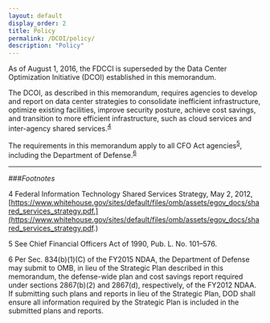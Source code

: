 ```yaml
---
layout: default
display_order: 2
title: Policy
permalink: /DCOI/policy/
description: "Policy"
--- 
```



As of August 1, 2016, the FDCCI is superseded by the Data Center Optimization Initiative (DCOI) established in this memorandum.

The DCOI, as described in this memorandum, requires agencies to develop and report on data center strategies to consolidate inefficient infrastructure, optimize existing facilities, improve security posture, achieve cost savings, and transition to more efficient infrastructure, such as cloud services and inter-agency shared services.<sup>[4](#myfootnote1)</sup>

The requirements in this memorandum apply to all CFO Act agencies<sup>[5](#myfootnote1)</sup>, including the Department of Defense.<sup>[6](#myfootnote1)</sup>
 
 ***
 
###*Footnotes*

<a name="myfootnote1">4</a> Federal Information Technology Shared Services Strategy, May 2, 2012, [https://www.whitehouse.gov/sites/default/files/omb/assets/egov_docs/shared_services_strategy.pdf.](https://www.whitehouse.gov/sites/default/files/omb/assets/egov_docs/shared_services_strategy.pdf.)

<a name="myfootnote1">5</a> See Chief Financial Officers Act of 1990, Pub. L. No. 101–576.

<a name="myfootnote1">6</a> Per Sec. 834(b)(1)(C) of the FY2015 NDAA, the Department of Defense may submit to OMB, in lieu of the Strategic Plan described in this memorandum, the defense-wide plan and cost savings report required under sections 2867(b)(2) and 2867(d), respectively, of the FY2012 NDAA.  If submitting such plans and reports in lieu of the Strategic Plan, DOD shall ensure all information required by the Strategic Plan is included in the submitted plans and reports.